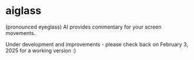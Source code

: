 # aiglass
(pronounced eyeglass) AI provides commentary for your screen movements.

Under development and improvements - please check back on February 3, 2025 for a working version :)
